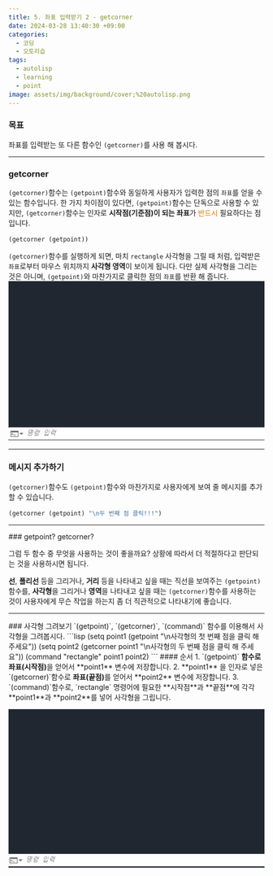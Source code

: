 ```yaml
---
title: 5. 좌표 입력받기 2 - getcorner
date: 2024-03-28 13:40:30 +09:00
categories:
  - 코딩
  - 오토리습
tags:
  - autolisp
  - learning
  - point
image: assets/img/background/cover;%20autolisp.png
---
```

### 목표
좌표를 입력받는 또 다른 함수인 `(getcorner)`를 사용 해 봅시다.

<hr>

### getcorner
`(getcorner)`함수는 `(getpoint)`함수와 동일하게 사용자가 입력한 점의 `좌표`를 얻을 수 있는 함수입니다. 한 가지 차이점이 있다면, `(getpoint)`함수는 단독으로 사용할 수 있지만, `(getcorner)`함수는 인자로 **시작점(기준점)이 되는 좌표**가 <font color="#de7802">반드시</font> 필요하다는 점입니다.
```lisp
(getcorner (getpoint))
```
`(getcorner)`함수를 실행하게 되면, 마치 `rectangle` 사각형을 그릴 때 처럼, 입력받은 `좌표`로부터 마우스 위치까지 **사각형 영역**이 보이게 됩니다. 다만 실제 사각형을 그리는 것은 아니며, `(getpoint)`와 마찬가지로 클릭한 점의 `좌표`를 반환 해 줍니다.
![](assets/img/attachment/2024-03-28-5-1.gif)


<hr>

### 메시지 추가하기
`(getcorner)`함수도 `(getpoint)`함수와 마찬가지로 사용자에게 보여 줄 메시지를 추가할 수 있습니다.
```lisp
(getcorner (getpoint) "\n두 번째 점 클릭!!!")
```

<hr>
### getpoint? getcorner?

그럼 두 함수 중 무엇을 사용하는 것이 좋을까요?
상황에 따라서 더 적절하다고 판단되는 것을 사용하시면 됩니다.

**선**, **폴리선** 등을 그리거나, **거리** 등을 나타내고 싶을 때는 직선을 보여주는 `(getpoint)`함수를,
**사각형**을 그리거나 **영역**을 나타내고 싶을 때는 `(getcorner)`함수를 사용하는 것이
사용자에게 무슨 작업을 하는지 좀 더 직관적으로 나타내기에 좋습니다.


<hr>
### 사각형 그려보기
`(getpoint)`, `(getcorner)`, `(command)` 함수를 이용해서 사각형을 그려봅시다.
```lisp
(setq point1 (getpoint "\n사각형의 첫 번째 점을 클릭 해 주세요"))
(setq point2 (getcorner point1 "\n사각형의 두 번째 점을 클릭 해 주세요"))
(command "rectangle" point1 point2)
```
#### 순서
1. `(getpoint)` <strong>함수로 좌표(시작점)</strong>을 얻어서 **point1** 변수에 저장합니다.
2. **point1** 을 인자로 넣은 `(getcorner)`함수로 <strong>좌표(끝점)</strong>를 얻어서 **point2** 변수에 저장합니다.
3. `(command)`함수로, `rectangle` 명령어에 필요한 **시작점**과 **끝점**에 각각 **point1**과 **point2**를 넣어 사각형을 그립니다.

![](assets/img/attachment/2024-03-28-5.gif)
